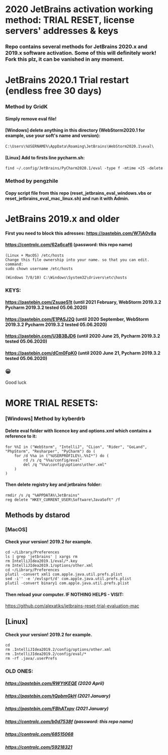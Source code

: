 # 2020 JetBrains activation working method: TRIAL RESET, license servers' addresses & keys
### Repo contains several methods for JetBrains 2020.x and 2019.x software activation. Some of this will definitely work! Fork this plz, it can be vanished in any moment. 

# JetBrains 2020.1 Trial restart (endless free 30 days)

### Method by GridK
#### Simply remove eval file!
#### [Windows] delete anything in this directory (WebStorm2020.1 for example, use your soft's name and version):
    C:\Users\%USERNAME%\AppData\Roaming\JetBrains\WebStorm2020.1\eval\
#### [Linux] Add to firsts line pycharm.sh:
    find ~/.config/JetBrains/PyCharm2020.1/eval -type f -mtime +25 -delete

### Method by pengzhile
#### Copy script file from this repo (reset_jetbrains_eval_windows.vbs or reset_jetbrains_eval_mac_linux.sh) and run it with Admin.


# JetBrains 2019.x and older
 
#### First you need to block this adresses: https://pastebin.com/W7jA0v8a
#### https://controlc.com/62a6caf6 (password: this repo name)
 
    (Linux + MacOS) /etc/hosts
    Change this file ownership into your name. so that you can edit.
    command: 
    sudo chown username /etc/hosts
 
    (Windows 7/8/10) C:\Windows\System32\drivers\etc\hosts
 
### KEYS:

#### https://pastebin.com/ZsuaeS1t (until 2021 February, WebStorm 2019.3.2 Pycharm 2019.3.2 tested 05.06.2020)
#### https://pastebin.com/E1PASJ2Q (until 2020 September, WebStorm 2019.3.2 Pycharm 2019.3.2 tested 05.06.2020)
#### https://pastebin.com/U3B3BJD6 (until 2020 June 25, Pycharm 2019.3.2  tested 05.06.2020)
#### https://pastebin.com/dCm0FpK0 (until 2020 June 21, Pycharm 2019.3.2  tested 05.06.2020)

### 😀
Good luck

# MORE TRIAL RESETS:
### [Windows] Method by kyberdrb 
#### Delete eval folder with licence key and options.xml which contains a reference to it:
    for %%I in ("WebStorm", "IntelliJ", "CLion", "Rider", "GoLand", "PhpStorm", "Resharper", "PyCharm") do (
        for /d %%a in ("%USERPROFILE%\.%%I*") do (
            rd /s /q "%%a/config/eval"
            del /q "%%a\config\options\other.xml"
        )
    )

#### Then delete registry key and jetbrains folder:
    rmdir /s /q "%APPDATA%\JetBrains"
    reg delete "HKEY_CURRENT_USER\Software\JavaSoft" /f

## Methods by dstarod 
### [MacOS]
#### Check your version! 2019.2 for example.
    cd ~/Library/Preferences
    ls | grep 'jetbrains' | xargs rm
    rm IntelliJIdea2019.1/eval/*.key
    rm IntelliJIdea2019.1/options/other.xml
    cd ~/Library/Preferences
    plutil -convert xml1 com.apple.java.util.prefs.plist
    sed -i'' -e '/evlsprt/d' com.apple.java.util.prefs.plist
    plutil -convert binary1 com.apple.java.util.prefs.plist
#### Then reload your computer. IF NOTHING HELPS - VISIT:
https://github.com/alexatiks/jetbrains-reset-trial-evaluation-mac

## [Linux]
#### Check your version! 2019.2 for example.
    cd
    rm .IntelliJIdea2019.2/config/options/other.xml
    rm .IntelliJIdea2019.2/config/eval/*
    rm -rf .java/.userPrefs

### OLD ONES:
##### https://pastebin.com/RWYtKEQE (2020 April)
##### https://pastebin.com/tQpbmGkH (2021 January)
##### https://pastebin.com/FBhATxpv (2021 January)

##### https://controlc.com/b0d7538f (password: this repo name)
##### https://controlc.com/68515068
##### https://controlc.com/59218321
